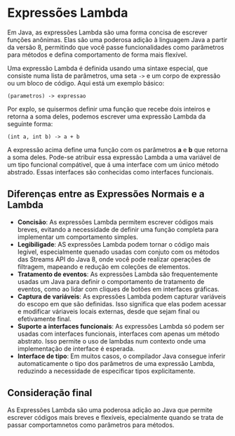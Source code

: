 # Expressões Lambda

Em Java, as expressões Lambda são uma forma concisa de escrever funções anônimas. Elas são uma poderosa adição à linguagem Java a partir da versão 8, permitindo que você passe funcionalidades como parâmetros para métodos e defina comportamento de forma mais flexível.

Uma expressão Lambda é definida usando uma sintaxe especial, que consiste numa lista de parâmetros, uma seta ``->`` e um corpo de expressão ou um bloco de código. Aqui está um exemplo básico:

```
(parametros) -> expressao
```

Por explo, se quisermos definir uma função que recebe dois inteiros e retorna a soma deles, podemos escrever uma expressão Lambda da seguinte forma:

```
(int a, int b) -> a + b
```

A expressão acima define uma função com os parâmetros **a** e **b** que retorna a soma deles. Pode-se atribuir essa expressão Lambda a uma variável de um tipo funcional compátivel, que á uma interface com um único método abstrado. Essas interfaces são conhecidas como interfaces funcionais.

## Diferenças entre as Expressões Normais e a Lambda

- **Concisão**: As expressões Lambda permitem escrever códigos mais breves, evitando a necessidade de definir uma função completa para implementar um comportamento simples.
- **Legibiligade**: AS expressões Lambda podem tornar o código mais legível, especialmente quenado usadas com conjuto com os métodos das Streams API do Java 8, onde você pode realizar operações de filtragem, mapeando e redução em coleções de elementos.
- **Tratamento de eventos**: As expressões Lambda são frequentemente usadas um Java para definir o comportamento de tratamento de eventos, como ao lidar com cliques de botões em interfaces gráficas.
- **Captura de variáveis**: As expressões Lambda podem capturar variáveis do escopo em que são definidas. Isso significa que elas podem acessar e modificar váriaveis locais externas, desde que sejam final ou efetivamente final.
- **Suporte a interfaces funcionais**: As expressões Lambda só podem ser usadas com interfaces funcionais, interfaces com apenas um método abstrato. Isso permite o uso de lambdas num contexto onde uma implementação de interface é esperada.
- **Interface de tipo**: Em muitos casos, o compilador Java consegue inferir automaticamente o tipo dos parâmetros de uma expressão Lambda, reduzindo a necessidade de especificar tipos explicitamente.

## Consideração final

As Expressões Lambda são uma poderosa adição ao Java que permite escrever códigos mais breves e flexíveis, epecialmente quando se trata de passar comportamnetos como parâmetros para métodos.
